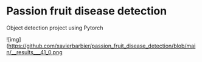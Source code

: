 # Passion fruit disease detection
Object detection project using Pytorch

![img] (https://github.com/xavierbarbier/passion_fruit_disease_detection/blob/main/__results___41_0.png
